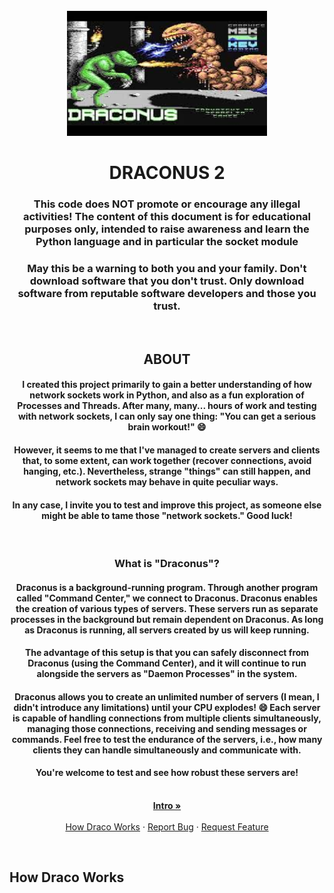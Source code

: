 <br />
<div id="intro" align="center">
  <a href="https://github.com/LittleAtariXE/Draconus2">
    <img src="img/d3.jpg" alt="Logo" width="320" height="200">
  </a>

<h1 align="center">DRACONUS 2</h1>

<p align="center">
  <h3> This code does NOT promote or encourage any illegal activities! The content of this document is for educational purposes only, intended to raise awareness and learn the Python language and in particular the socket module </h3>
  <h3> May this be a warning to both you and your family. Don't download software that you don't trust. Only download software from reputable software developers and those you trust.</h3>
  <br />
  <h2> ABOUT </h2>
  <h4> I created this project primarily to gain a better understanding of how network sockets work in Python, and also as a fun exploration of Processes and Threads. After many, many... hours of work and testing with network sockets, I can only say one thing: "You can get a serious brain workout!" 😄 </h4>
  <h4> However, it seems to me that I've managed to create servers and clients that, to some extent, can work together (recover connections, avoid hanging, etc.). Nevertheless, strange "things" can still happen, and network sockets may behave in quite peculiar ways. </h4>
  <h4> In any case, I invite you to test and improve this project, as someone else might be able to tame those "network sockets." Good luck!</h4>
  <br/>
  <h3> What is "Draconus"? </h3>

  <h4> Draconus is a background-running program. Through another program called "Command Center," we connect to Draconus. Draconus enables the creation of various types of servers. These servers run as separate processes in the background but remain dependent on Draconus. As long as Draconus is running, all servers created by us will keep running.</h4>

  <h4> The advantage of this setup is that you can safely disconnect from Draconus (using the Command Center), and it will continue to run alongside the servers as "Daemon Processes" in the system. </h4>

  <h4> Draconus allows you to create an unlimited number of servers (I mean, I didn't introduce any limitations) until your CPU explodes! 😄 Each server is capable of handling connections from multiple clients simultaneously, managing those connections, receiving and sending messages or commands. Feel free to test the endurance of the servers, i.e., how many clients they can handle simultaneously and communicate with.</h4>

  <h4> You're welcome to test and see how robust these servers are! </h4>

</p>
    <br />
    <a href="https://github.com/LittleAtariXE/Draconus2#intro"><strong>Intro »</strong></a>
    <br />
    <br />
    <a href="https://github.com/LittleAtariXE/Draconus2#how_works">How Draco Works</a>
    ·
    <a href="https://github.com/github_username/repo_name/issues">Report Bug</a>
    ·
    <a href="https://github.com/github_username/repo_name/issues">Request Feature</a>
  </p>
</div>

<div id="how_works" aliign="center">
  <br/>
  <h2> How Draco Works </h2>
</div>
